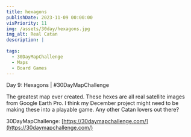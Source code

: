 ```yaml
---
title: hexagons
publishDate: 2023-11-09 00:00:00
visPriority: 11
img: /assets/30day/hexagons.jpg
img_alt: Real Catan
description: |
  
tags:
  - 30DayMapChallenge
  - Maps
  - Board Games
---
```


Day 9: Hexagons | #30DayMapChallenge

The greatest map ever created.  These hexes are all real satellite images from Google Earth Pro. I think my December project might need to be making these into a playable game.  Any other Catan lovers out there? 

30DayMapChallenge:  [https://30daymapchallenge.com/](https://30daymapchallenge.com/)
